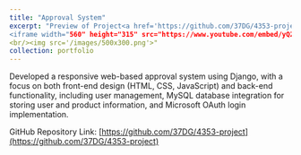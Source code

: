 ```yaml
---
title: "Approval System"
excerpt: "Preview of Project<a href='https://github.com/37DG/4353-project' target='_blank'>View GitHub Repo</a>
<iframe width="560" height="315" src="https://www.youtube.com/embed/yQ2K8-CZ75A?si=jSGBDy0esRrfXDBb&amp;start=1" title="YouTube video player" frameborder="0" allow="accelerometer; autoplay; clipboard-write; encrypted-media; gyroscope; picture-in-picture; web-share" referrerpolicy="strict-origin-when-cross-origin" allowfullscreen></iframe>
<br/><img src='/images/500x300.png'>"
collection: portfolio
---
```


Developed a responsive web-based approval system using Django, with a focus on both front-end design (HTML, 
CSS, JavaScript) and back-end functionality, including user management, MySQL database integration for storing user and product information, and Microsoft OAuth login implementation.

GitHub Repository Link: [https://github.com/37DG/4353-project](https://github.com/37DG/4353-project)

